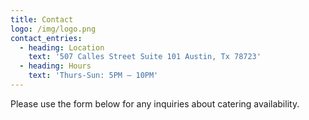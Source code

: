 ```yaml
---
title: Contact
logo: /img/logo.png
contact_entries:
  - heading: Location
    text: '507 Calles Street Suite 101 Austin, Tx 78723'
  - heading: Hours
    text: 'Thurs-Sun: 5PM – 10PM'
---
```


Please use the form below for any inquiries about catering availability.
